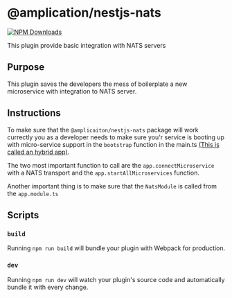 # @amplication/nestjs-nats

[![NPM Downloads](https://img.shields.io/npm/dt/@amplication/nestjs-nats)](https://www.npmjs.com/package/@amplication/nestjs-nats)

This plugin provide basic integration with NATS servers

## Purpose

This plugin saves the developers the mess of boilerplate a new microservice with integration to NATS server.

## Instructions

To make sure that the `@amplicaiton/nestjs-nats` package will work currectly you as a developer needs to make sure you'r service is booting up with micro-service support in the `bootstrap` function in the main.ts [(This is called an hybrid app)](https://github.com/nestjs/docs.nestjs.com/blob/master/content/faq/hybrid-application.md).

The two most important function to call are the `app.connectMicroservice` with a NATS transport and the `app.startAllMicroservices` function.

Another important thing is to make sure that the `NatsModule` is called from the `app.module.ts`

## Scripts

### `build`

Running `npm run build` will bundle your plugin with Webpack for production.

### `dev`

Running `npm run dev` will watch your plugin's source code and automatically bundle it with every change.
